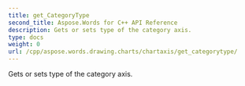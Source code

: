 ```yaml
---
title: get_CategoryType
second_title: Aspose.Words for C++ API Reference
description: Gets or sets type of the category axis. 
type: docs
weight: 0
url: /cpp/aspose.words.drawing.charts/chartaxis/get_categorytype/
---
```


Gets or sets type of the category axis. 

